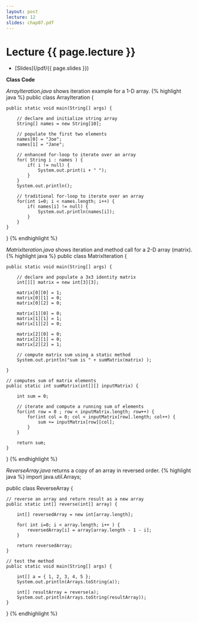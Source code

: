 ```yaml
---
layout: post
lecture: 12
slides: chap07.pdf
---
```


Lecture {{ page.lecture }}
==========================

- [Slides](/pdf/{{ page.slides }})

**Class Code**

*ArrayIteration.java* shows iteration example for a 1-D array.
{% highlight java %}
public class ArrayIteration {

	public static void main(String[] args) {
		
		// declare and initialize string array
		String[] names = new String[10];
		
		// populate the first two elements
		names[0] = "Joe";
		names[1] = "Jane";
		
		// enhanced for-loop to iterate over an array
		for( String i : names ) {
			if( i != null) {
				System.out.print(i + " ");
			}
		}
		System.out.println();
		
		// traditional for-loop to iterate over an array
		for(int i=0; i < names.length; i++) {
			if( names[i] != null) {
				System.out.println(names[i]);
			}
		}
	}
}
{% endhighlight %}

*MatrixIteration.java* shows iteration and method call for a 2-D array (matrix).
{% highlight java %}
public class MatrixIteration {

	public static void main(String[] args) {

		// declare and populate a 3x3 identity matrix
		int[][] matrix = new int[3][3];
		
		matrix[0][0] = 1;
		matrix[0][1] = 0;
		matrix[0][2] = 0;
		
		matrix[1][0] = 0;
		matrix[1][1] = 1;
		matrix[1][2] = 0;
		
		matrix[2][0] = 0;
		matrix[2][1] = 0;
		matrix[2][2] = 1;
		
		// compute matrix sum using a static method
		System.out.println("sum is " + sumMatrix(matrix) );
		
	}
	
	// computes sum of matrix elements
	public static int sumMatrix(int[][] inputMatrix) {
		
		int sum = 0;
		
		// iterate and compute a running sum of elements
		for(int row = 0 ; row < inputMatrix.length; row++) {
			for(int col = 0; col < inputMatrix[row].length; col++) {
				sum += inputMatrix[row][col];
			}
		}
		
		return sum;
	}
}
{% endhighlight %}

*ReverseArray.java* returns a copy of an array in reversed order.
{% highlight java %}
import java.util.Arrays;

public class ReverseArray {
	
	// reverse an array and return result as a new array
	public static int[] reverse(int[] array) {
		
		int[] reversedArray = new int[array.length];
		
		for( int i=0; i < array.length; i++ ) {
			reversedArray[i] = array[array.length - 1 - i];
		}
		
		return reversedArray;	
	}

	// test the method
	public static void main(String[] args) {
		
		int[] a = { 1, 2, 3, 4, 5 };
		System.out.println(Arrays.toString(a));
		
		int[] resultArray = reverse(a);		
		System.out.println(Arrays.toString(resultArray));		
	}
}
{% endhighlight %}
